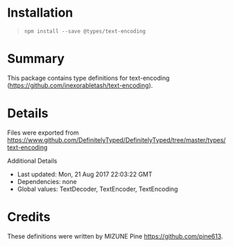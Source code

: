 # Installation
> `npm install --save @types/text-encoding`

# Summary
This package contains type definitions for text-encoding (https://github.com/inexorabletash/text-encoding).

# Details
Files were exported from https://www.github.com/DefinitelyTyped/DefinitelyTyped/tree/master/types/text-encoding

Additional Details
 * Last updated: Mon, 21 Aug 2017 22:03:22 GMT
 * Dependencies: none
 * Global values: TextDecoder, TextEncoder, TextEncoding

# Credits
These definitions were written by MIZUNE Pine <https://github.com/pine613>.

